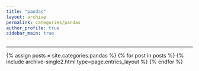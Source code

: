 ```yaml
---
title: "pandas"
layout: archive
permalink: categories/pandas
author_profile: true
sidebar_main: true
---
```


<!-- 공백이 포함되어 있는 카테고리 이름의 경우 site.categories.['a b c'] 이런식으로! -->

***

{% assign posts = site.categories.pandas %}
{% for post in posts %} {% include archive-single2.html type=page.entries_layout %} {% endfor %}    